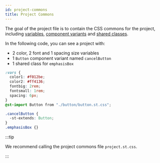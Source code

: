 ```yaml
---
id: project-commons
title: Project Commons
---
```


The goal of the project file is to contain the CSS commons for the project, including [variables](../references/variables.md), [component variants](./component-variants.md) and [shared classes](./shared-classes.md).

In the following code, you can see a project with:

- 2 color, 2 font and 1 spacing size variables
- 1 `Button` component variant named `cancelButton`
- 1 shared class for `emphasisBox`

<!-- prettier-ignore-start -->
```css title="project.st.css"
:vars {
  color1: #f012be;
  color2: #ff4136;
  fontbig: 2rem;
  fontsmall: 1rem;
  spacing: 6px;
}
@st-import Button from "./button/button.st.css";

.cancelButton {
  -st-extends: Button;
}
.emphasisBox {}
```
<!-- prettier-ignore-end -->

:::tip

We recommend calling the project commons file `project.st.css`.

:::
